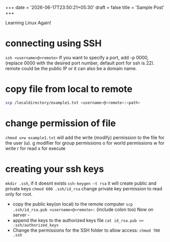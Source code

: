 +++
date = '2026-06-17T23:50:21+05:30'
draft = false
title = 'Sample Post'
+++

Learning Linux Again!

# connecting using SSH
`ssh <username>@<remote>`
If you want to specify a port, add -p 0000, (replace 0000 with the desired port number, default port for ssh is 22).
remote could be the public IP or it can also be a domain name.

# copy file from local to remote
```bash
scp /localdirectory/example1.txt <username>@<remote>:<path>
```

# change permission of file
`chmod u+w example1.txt` will add the write (modify) permission to the file for the user (u).
g modifier for group permissions
o for world permissions
w for write
r for read
x for execute

# creating your ssh keys
`mkdir .ssh`, if it doesnt exists
`ssh-keygen –t rsa` it will create public and private keys
`chmod 600 .ssh/id_rsa` change private key permission to read only for root.
- copy the public key(on local) to the remote computer `scp .ssh/id_rsa.pub <username>@<remote>:`  (include colon too)
Now on server -
- append the keys to the authorized keys file `cat id_rsa.pub >> .ssh/authorized_keys`
- Change the permissions for the SSH folder to allow access: `chmod 700 .ssh`

